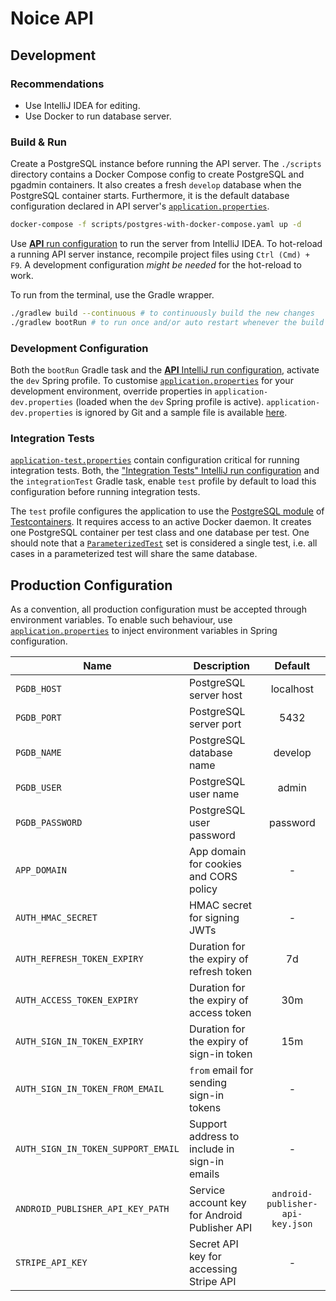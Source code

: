 # Noice API

## Development

### Recommendations

- Use IntelliJ IDEA for editing.
- Use Docker to run database server.

### Build & Run

Create a PostgreSQL instance before running the API server. The `./scripts` directory contains a
Docker Compose config to create PostgreSQL and pgadmin containers. It also creates a fresh `develop`
database when the PostgreSQL container starts. Furthermore, it is the default database configuration
declared in API server's [`application.properties`](src/main/resources/application.properties).

```sh
docker-compose -f scripts/postgres-with-docker-compose.yaml up -d
```

Use [**API** run configuration](.idea/runConfigurations/API.xml) to run the server from IntelliJ
IDEA. To hot-reload a running API server instance, recompile project files using `Ctrl (Cmd) + F9`.
A development configuration _might be needed_ for the hot-reload to work.

To run from the terminal, use the Gradle wrapper.

```sh
./gradlew build --continuous # to continuously build the new changes
./gradlew bootRun # to run once and/or auto restart whenever the build mutates
```

### Development Configuration

Both the `bootRun` Gradle task and the [**API** IntelliJ run
configuration](.idea/runConfigurations/API.xml), activate the `dev` Spring profile. To customise
[`application.properties`](src/main/resources/application.properties) for your development
environment, override properties in `application-dev.properties` (loaded when the `dev` Spring
profile is active). `application-dev.properties` is ignored by Git and a sample file is available
[here](src/main/resources/application-dev.properties.sample).

### Integration Tests

[`application-test.properties`](src/integrationTest/resources/application-test.properties) contain
configuration critical for running integration tests. Both, the ["Integration Tests" IntelliJ run
configuration](.idea/runConfigurations/Integration_Tests.xml) and the `integrationTest` Gradle task,
enable `test` profile by default to load this configuration before running integration tests.

The `test` profile configures the application to use the [PostgreSQL
module](https://www.testcontainers.org/modules/databases/postgres/) of
[Testcontainers](https://www.testcontainers.org). It requires access to an active Docker daemon. It
creates one PostgreSQL container per test class and one database per test. One should note that a
[`ParameterizedTest`](https://junit.org/junit5/docs/current/user-guide/#writing-tests-parameterized-tests)
set is considered a single test, i.e. all cases in a parameterized test will share the same
database.

## Production Configuration

As a convention, all production configuration must be accepted through environment variables. To
enable such behaviour, use [`application.properties`](src/main/resources/application.properties) to
inject environment variables in Spring configuration.

| Name                               | Description                                   |             Default              |
| ---------------------------------- | --------------------------------------------- | :------------------------------: |
| `PGDB_HOST`                        | PostgreSQL server host                        |            localhost             |
| `PGDB_PORT`                        | PostgreSQL server port                        |               5432               |
| `PGDB_NAME`                        | PostgreSQL database name                      |             develop              |
| `PGDB_USER`                        | PostgreSQL user name                          |              admin               |
| `PGDB_PASSWORD`                    | PostgreSQL user password                      |             password             |
| `APP_DOMAIN`                       | App domain for cookies and CORS policy        |                -                 |
| `AUTH_HMAC_SECRET`                 | HMAC secret for signing JWTs                  |                -                 |
| `AUTH_REFRESH_TOKEN_EXPIRY`        | Duration for the expiry of refresh token      |                7d                |
| `AUTH_ACCESS_TOKEN_EXPIRY`         | Duration for the expiry of access token       |               30m                |
| `AUTH_SIGN_IN_TOKEN_EXPIRY`        | Duration for the expiry of sign-in token      |               15m                |
| `AUTH_SIGN_IN_TOKEN_FROM_EMAIL`    | `from` email for sending sign-in tokens       |                -                 |
| `AUTH_SIGN_IN_TOKEN_SUPPORT_EMAIL` | Support address to include in sign-in emails  |                -                 |
| `ANDROID_PUBLISHER_API_KEY_PATH`   | Service account key for Android Publisher API | `android-publisher-api-key.json` |
| `STRIPE_API_KEY`                   | Secret API key for accessing Stripe API       |                -                 |
